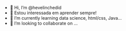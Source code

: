 - 👋 Hi, I’m @hevelinchedid
- 👀 Estou interessada em aprender sempre!
- 🌱 I’m currently learning data science, html/css, Java...
- 💞️ I’m looking to collaborate on ...


<!---
hevelinchedid/hevelinchedid is a ✨ special ✨ repository because its `README.md` (this file) appears on your GitHub profile.
You can click the Preview link to take a look at your changes.
--->
